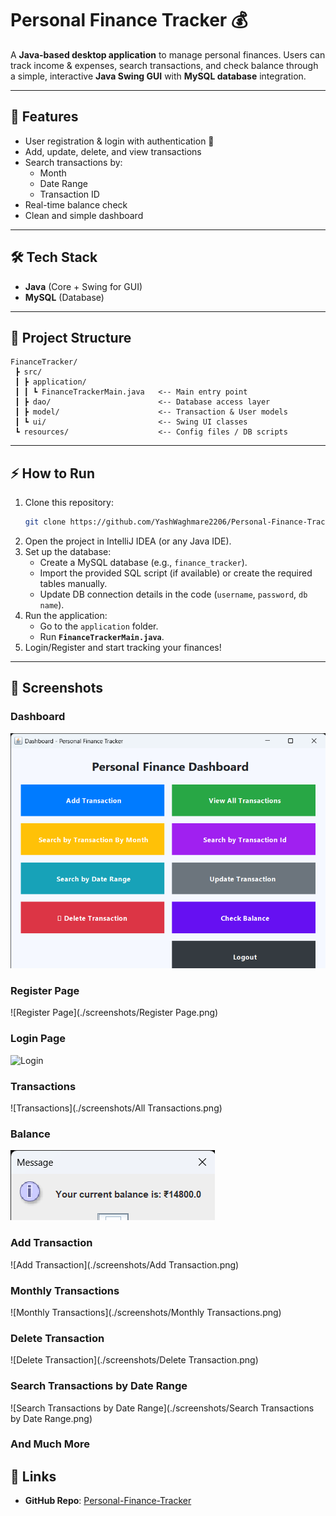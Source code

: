 # Personal Finance Tracker 💰  

A **Java-based desktop application** to manage personal finances. Users can track income & expenses, search transactions, and check balance through a simple, interactive **Java Swing GUI** with **MySQL database** integration.  

---

## 🚀 Features  
- User registration & login with authentication 🔐  
- Add, update, delete, and view transactions  
- Search transactions by:  
  - Month  
  - Date Range  
  - Transaction ID  
- Real-time balance check  
- Clean and simple dashboard  

---

## 🛠️ Tech Stack  
- **Java** (Core + Swing for GUI)  
- **MySQL** (Database)  

---

## 📂 Project Structure  
```
FinanceTracker/
 ┣ src/
 ┃ ┣ application/
 ┃ ┃ ┗ FinanceTrackerMain.java   <-- Main entry point  
 ┃ ┣ dao/                        <-- Database access layer  
 ┃ ┣ model/                      <-- Transaction & User models  
 ┃ ┗ ui/                         <-- Swing UI classes  
 ┗ resources/                    <-- Config files / DB scripts
```

---

## ⚡ How to Run  
1. Clone this repository:  
   ```bash
   git clone https://github.com/YashWaghmare2206/Personal-Finance-Tracker.git
   ```
2. Open the project in IntelliJ IDEA (or any Java IDE).  
3. Set up the database:  
   - Create a MySQL database (e.g., `finance_tracker`).  
   - Import the provided SQL script (if available) or create the required tables manually.  
   - Update DB connection details in the code (`username`, `password`, `db name`).  
4. Run the application:  
   - Go to the `application` folder.  
   - Run **`FinanceTrackerMain.java`**.  
5. Login/Register and start tracking your finances!  

---

## 📸 Screenshots

### Dashboard
![Dashboard](./screenshots/dashboard.png)

### Register Page
![Register Page](./screenshots/Register Page.png)

### Login Page
![Login](./screenshots/Login.png)

### Transactions
![Transactions](./screenshots/All Transactions.png)

### Balance
![Balance](./screenshots/Balance.png)

### Add Transaction
![Add Transaction](./screenshots/Add Transaction.png)

### Monthly Transactions
![Monthly Transactions](./screenshots/Monthly Transactions.png)

### Delete Transaction
![Delete Transaction](./screenshots/Delete Transaction.png)

### Search Transactions by Date Range
![Search Transactions by Date Range](./screenshots/Search Transactions by Date Range.png)

### And Much More 

## 🔗 Links  
- **GitHub Repo**: [Personal-Finance-Tracker](https://github.com/YashWaghmare2206/Personal-Finance-Tracker)  
